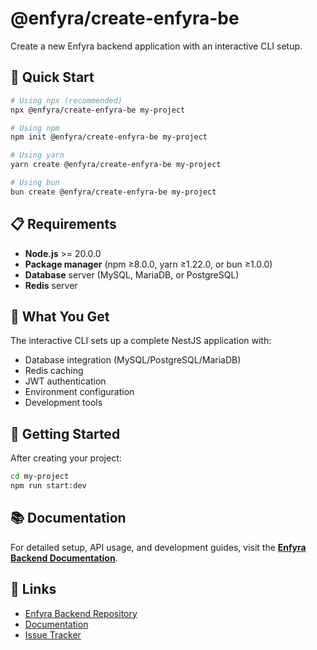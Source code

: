 # @enfyra/create-enfyra-be

Create a new Enfyra backend application with an interactive CLI setup.

## 🚀 Quick Start

```bash
# Using npx (recommended)
npx @enfyra/create-enfyra-be my-project

# Using npm
npm init @enfyra/create-enfyra-be my-project

# Using yarn
yarn create @enfyra/create-enfyra-be my-project

# Using bun
bun create @enfyra/create-enfyra-be my-project
```

## 📋 Requirements

- **Node.js** >= 20.0.0
- **Package manager** (npm ≥8.0.0, yarn ≥1.22.0, or bun ≥1.0.0)
- **Database** server (MySQL, MariaDB, or PostgreSQL)
- **Redis** server

## 🎯 What You Get

The interactive CLI sets up a complete NestJS application with:
- Database integration (MySQL/PostgreSQL/MariaDB)
- Redis caching
- JWT authentication
- Environment configuration
- Development tools

## 📝 Getting Started

After creating your project:

```bash
cd my-project
npm run start:dev
```

## 📚 Documentation

For detailed setup, API usage, and development guides, visit the **[Enfyra Backend Documentation](https://github.com/dothinh115/enfyra-be#readme)**.

## 🔗 Links

- [Enfyra Backend Repository](https://github.com/dothinh115/enfyra-be)
- [Documentation](https://github.com/dothinh115/enfyra-be#readme)
- [Issue Tracker](https://github.com/dothinh115/create-enfyra-be/issues)
